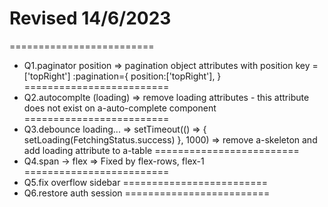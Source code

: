 # Revised 14/6/2023
=========================
- Q1.paginator position
=> pagination object attributes with position key = ['topRight']
    :pagination={
        position:['topRight'],
    }
=========================  
- Q2.autocomplte (loading)
=> remove loading attributes - this attribute does not exist on a-auto-complete component  
=========================   
- Q3.debounce loading...
=> setTimeout(() => {
    setLoading(FetchingStatus.success)
  }, 1000)
=> remove a-skeleton and add loading attribute to a-table
=========================
- Q4.span -> flex
=> Fixed by flex-rows, flex-1
=========================
- Q5.fix overflow sidebar
=========================
- Q6.restore auth session
=========================